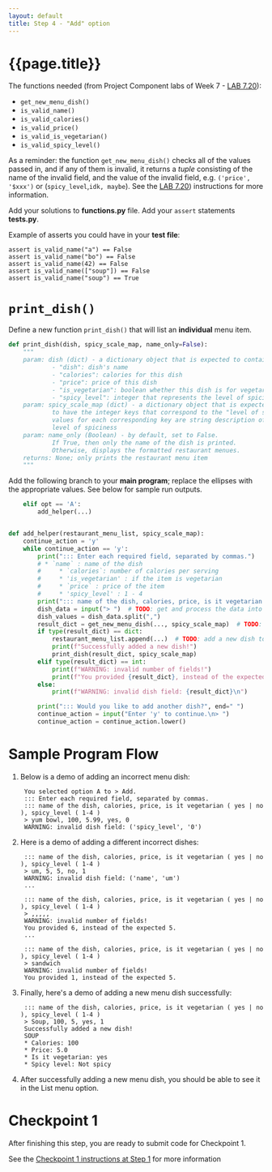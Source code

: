 ```yaml
---
layout: default
title: Step 4 - "Add" option
---
```


# {{page.title}}

The functions needed (from Project Component labs of Week 7 - [LAB 7.20](https://learn.zybooks.com/zybook/UCSBCMPSCW8Winter2023/chapter/7/section/20)):
* `get_new_menu_dish()`
* `is_valid_name()`
* `is_valid_calories()`
* `is_valid_price()`
* `is_valid_is_vegetarian()`
* `is_valid_spicy_level()`

As a reminder: the function `get_new_menu_dish()` checks all of the values passed in, and if any of them is invalid, 
it returns a *tuple* consisting of the name of the invalid field, and the value of the invalid field, e.g. `('price', '$xxx')` or
(`spicy_level`,`idk, maybe`).  See the [LAB 7.20](https://learn.zybooks.com/zybook/UCSBCMPSCW8Winter2023/chapter/7/section/20)) instructions for more information.

Add your solutions to **functions.py** file. Add your `assert` statements **tests.py**.

Example of asserts you could have in your **test file**:
```
assert is_valid_name("a") == False
assert is_valid_name("bo") == False
assert is_valid_name(42) == False
assert is_valid_name(["soup"]) == False
assert is_valid_name("soup") == True
```

# `print_dish()`
Define a new function `print_dish()` that will list an **individual** menu item.

```python
def print_dish(dish, spicy_scale_map, name_only=False):
    """
    param: dish (dict) - a dictionary object that is expected to contain the following keys:
            - "dish": dish's name
            - "calories": calories for this dish
            - "price": price of this dish
            - "is_vegetarian": boolean whether this dish is for vegetarian
            - "spicy_level": integer that represents the level of spiciness
    param: spicy_scale_map (dict) - a dictionary object that is expected
            to have the integer keys that correspond to the "level of spiciness."
            values for each corresponding key are string description of the
            level of spiciness
    param: name_only (Boolean) - by default, set to False.
            If True, then only the name of the dish is printed.
            Otherwise, displays the formatted restaurant menues.
    returns: None; only prints the restaurant menu item
    """
```

Add the following branch to your **main program**; replace the ellipses with the appropriate values. See below for sample run outputs.
```python
    elif opt == 'A':
        add_helper(...)
```

```python

def add_helper(restaurant_menu_list, spicy_scale_map):
    continue_action = 'y'
    while continue_action == 'y':
        print("::: Enter each required field, separated by commas.")
        # * `name` : name of the dish
        #     * `calories`: number of calories per serving
        #     * 'is_vegetarian' : if the item is vegetarian
        #     * `price` : price of the item
        #     * 'spicy_level' : 1 - 4
        print("::: name of the dish, calories, price, is it vegetarian ( yes | no ), spicy_level ( 1-4 )")
        dish_data = input("> ")  # TODO: get and process the data into a list
        dish_values = dish_data.split(",")
        result_dict = get_new_menu_dish(..., spicy_scale_map)  # TODO: attempt to create a new dish for the menu
        if type(result_dict) == dict:
            restaurant_menu_list.append(...)  # TODO: add a new dish to the list of dish menus
            print(f"Successfully added a new dish!")
            print_dish(result_dict, spicy_scale_map)
        elif type(result_dict) == int:
            print(f"WARNING: invalid number of fields!")
            print(f"You provided {result_dict}, instead of the expected 5.\n")
        else:
            print(f"WARNING: invalid dish field: {result_dict}\n")

        print("::: Would you like to add another dish?", end=" ")
        continue_action = input("Enter 'y' to continue.\n> ")
        continue_action = continue_action.lower()
```


# Sample Program Flow

1. Below is a demo of adding an incorrect menu dish:

   ```
    You selected option A to > Add.
    ::: Enter each required field, separated by commas.
    ::: name of the dish, calories, price, is it vegetarian ( yes | no ), spicy_level ( 1-4 )
    > yum bowl, 100, 5.99, yes, 0
    WARNING: invalid dish field: ('spicy_level', '0')

   ```

2. Here is a demo of adding a different incorrect dishes:

   ```
    ::: name of the dish, calories, price, is it vegetarian ( yes | no ), spicy_level ( 1-4 )
    > um, 5, 5, no, 1
    WARNING: invalid dish field: ('name', 'um')
    ...

    ::: name of the dish, calories, price, is it vegetarian ( yes | no ), spicy_level ( 1-4 )
    > ,,,,,
    WARNING: invalid number of fields!
    You provided 6, instead of the expected 5.
    ...

    ::: name of the dish, calories, price, is it vegetarian ( yes | no ), spicy_level ( 1-4 )
    > sandwich
    WARNING: invalid number of fields!
    You provided 1, instead of the expected 5.

   ```

3. Finally, here's a demo of adding a new menu dish successfully:

   ```
    ::: name of the dish, calories, price, is it vegetarian ( yes | no ), spicy_level ( 1-4 )
    > Soup, 100, 5, yes, 1
    Successfully added a new dish!
    SOUP
    * Calories: 100
    * Price: 5.0
    * Is it vegetarian: yes
    * Spicy level: Not spicy

   ```

4. After successfully adding a new menu dish, you should be able to see it in the List menu option.

# Checkpoint 1

After finishing this step, you are ready to submit code for Checkpoint 1.

See the [Checkpoint 1 instructions at Step 1](/w23-project/step01#checkpoint1) for more information
